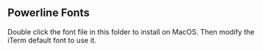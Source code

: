 ## Powerline Fonts

Double click the font file in this folder to install on MacOS. Then modify the iTerm default font to use it.
